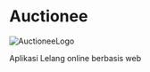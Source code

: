 # Auctionee
![AuctioneeLogo](https://i.ibb.co/RNr1h6x/blue.png)

 Aplikasi Lelang online berbasis web
